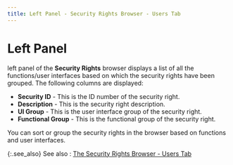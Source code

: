 ```yaml
---
title: Left Panel - Security Rights Browser - Users Tab
---
```


# Left Panel


left panel of the **Security Rights**  browser displays a list of all the functions/user interfaces based on  which the security rights have been grouped. The following columns are  displayed:

- **Security ID**  - This is the ID number of the security right.
- **Description**  - This is the security right description.
- **UI Group**  - This is the user interface group of the security right.
- **Functional Group**  - This is the functional group of the security right.



You can sort or group the security rights in the browser based on functions  and user interfaces.


{:.see_also}
See also
: [The  Security Rights Browser - Users Tab]({{site.sc_baseurl}}/misc/security_rights_users_dialog_box.html)
